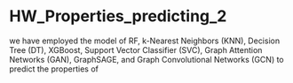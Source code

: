 # HW_Properties_predicting_2
we have employed the model of RF, k-Nearest Neighbors (KNN), Decision Tree (DT), XGBoost, Support Vector Classifier (SVC), Graph Attention Networks (GAN), GraphSAGE, and Graph Convolutional Networks (GCN) to predict the properties of 
